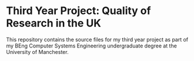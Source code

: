 # Third Year Project: Quality of Research in the UK

This repository contains the source files for my third year project as part of my BEng Computer Systems Engineering undergraduate degree at the University of Manchester.
